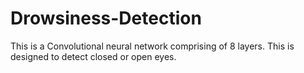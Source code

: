 # Drowsiness-Detection
This is a Convolutional neural network comprising of 8 layers.
This is designed to detect closed or open eyes.
